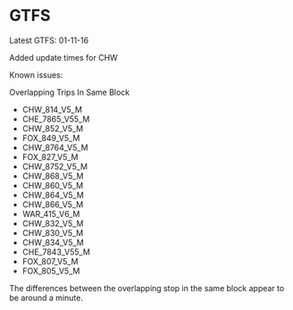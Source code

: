 # GTFS

Latest GTFS: 01-11-16 

Added update times for CHW

Known issues:
  
Overlapping Trips In Same Block
 
* CHW_814_V5_M
* CHE_7865_V55_M
* CHW_852_V5_M
* FOX_849_V5_M
* CHW_8764_V5_M
* FOX_827_V5_M
* CHW_8752_V5_M
* CHW_868_V5_M
* CHW_860_V5_M
* CHW_864_V5_M
* CHW_866_V5_M
* WAR_415_V6_M
* CHW_832_V5_M
* CHW_830_V5_M
* CHW_834_V5_M
* CHE_7843_V55_M
* FOX_807_V5_M
* FOX_805_V5_M 

The differences between the overlapping stop in the same block appear to be around a minute.
